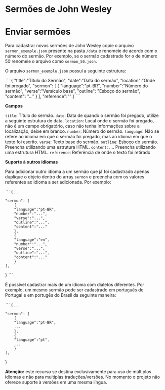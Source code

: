 # Sermões de John Wesley

# Enviar sermões
Para cadastrar novos sermões de John Wesley copie o arquivo `sermon_exemple.json` presente na pasta `/data` e renomeie de acordo com o número do sermão. Por exemplo, se o sermão cadastrado for o de número 50 renomeie o arquivo como `sermon_50.json`.

O arquivo `sermon_exemple.json` possuí a seguinte estrutura:

ˋˋˋ
{
    "title":"Título do Sermão",
    "date":"Data do sermão",
    "location":"Onde foi pregado",
    "sermon": [
        {
            "language":"pt-BR",
            "number":"Número do sermão",
            "verse":"Versículo base",
            "outline": "Esboço do sermão",
            "content": "..."
        }
    ],
    "reference":""
}
ˋˋˋ

**Campos**

`title`: Título do sermão.
`date`: Data de quando o sermão foi pregado, utilize a seguinte estrutura de data.
`location`: Local onde o sermão foi pregado, não é um campo obrigatório, caso não tenha informações sobre a localização, deixe em branco.
`number`: Número do sermão.
`language`: Não se refere ao idioma em que o sermão foi pregado, mas ao idioma em que o texto foi escrito.
`verse`: Texto base do sermão.
`outline`: Esboço do sermão. Preencha utilizando uma estrutura HTML.
`content`: .... Preencha utilizando uma estrutura HTML.
`reference`: Referência de onde o texto foi retirado.

**Suporte à outros idiomas**

Para adicionar outro idioma a um sermão que já foi cadastrado apenas duplique o objeto dentro do array `sermon` e preencha com os valores referentes ao idioma a ser adicionada. Por exemplo:

ˋˋˋ
{
    ...

    "sermon": [
        {
        "language":"pt-BR",
        "number":"...",
        "verse":"...",
        "outline":"...",
        "content":"..."
        },
        {
        "language":"en",
        "number":"...",
        "verse":"...",
        "outline":"...",
        "content":"..."
        }
    ],
    
}
ˋˋˋ

É possível cadastrar mais de um idioma com dialetos diferentes. Por exemplo, um mesmo sermão pode ser cadastrado em português de Portugal e em portugês do Brasil da seguinte maneira:

ˋˋˋ
{
    ...

    "sermon": [
        {
        "language":"pt-BR",
        ...
        },
        {
        "language":"pt",
        ...
        }
    ],
    
}

**Atenção:** este recurso se destina exclusivamente para uso de múltiplos idiomas e não para multiplas traduções/versões. No momento o projeto não oferece suporte à versões em uma mesma língua.